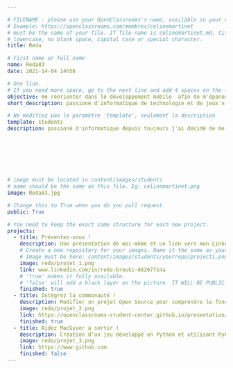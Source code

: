 ```yaml
---

# FILENAME : please use your OpenClassrooms's name, available in your url.
# Example: https://openclassrooms.com/membres/celinemartinet
# must be the name of your file. If file name is celinemartinet.md, title is celinemartinet.
# lowercase, no blank space, Capital case or special character.
title: Reda

# First name or full name
name: Reda83
date: 2021-14-04 14h56

# One line.
# If you need more space, go to the next line and add 4 spaces on the left, as in 'description'.
objective: me réorienter dans le développement mobile  afin de m'épanouir professionnellement.
short_description: passioné d'informatique de technologie et de jeux video.

# Ne modifiez pas le paramètre 'template', seulement la description
template: students
description: passioné d'informatique depuis toujours j'ai décidé de me réorienté dans le développement mobile afin de m'épanouir et travailler sur des projets enrichissants. 
    
    
    
    
    
   

# image must be located in content/images/students
# name should be the same as this file. Eg: celinemartinet.png
image: Reda83.jpg

# Change this to True when you do you pull request.
public: True

# You need to keep the exact same structure for each new project.
projects:
  - title: Présentez-vous !
    description: Une présentation de moi-même et un lien vers mon LinkedIn.
    # Create a new repository for your images. Name it the same as your nickname and profile picture.
    # Image must be here: content/images/students/yourrepo/project1.png
    image: reda/projet_1.png
    link: www.linkedin.com/in/reda-brouki-88267714a
    # 'true' makes it fully available.
    # 'false' will add a black layer on the picture. IT WILL BE PUBLIC!
    finished: true
  - title: Intégrez la communauté !
    description: Modifier un projet Open Source pour comprendre le fonctionnement de Git, de Github et des pull requests. 
    image: reda/projet_2.png
    link: https://openclassrooms-student-center.github.io/presentation/students/ratus.html
    finished: true
  - title: Aidez MacGyver à sortir !
    description: Création d’un jeu développé en Python et utilisant PyGame.
    image: reda/projet_3.png
    link: https://www.github.com
    finished: false
---
```

